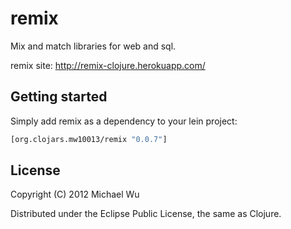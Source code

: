 # remix

Mix and match libraries for web and sql.

remix site: http://remix-clojure.herokuapp.com/

## Getting started

Simply add remix as a dependency to your lein project:

```clojure
[org.clojars.mw10013/remix "0.0.7"]
```
## License

Copyright (C) 2012 Michael Wu

Distributed under the Eclipse Public License, the same as Clojure.

